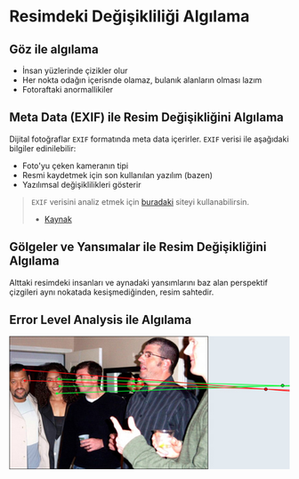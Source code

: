 # Resimdeki Değişikliliği Algılama

## Göz ile algılama

- İnsan yüzlerinde çizikler olur
- Her nokta odağın içerisnde olamaz, bulanık alanların olması lazım
- Fotoraftaki anormallikiler

## Meta Data (EXIF) ile Resim Değişikliğini Algılama

Dijital fotoğraflar `EXIF` formatında meta data içerirler. `EXIF` verisi ile aşağıdaki bilgiler edinilebilir:

- Foto'yu çeken kameranın tipi
- Resmi kaydetmek için son kullanılan yazılım (bazen)
- Yazılımsal değişiklilikleri gösterir

> `EXIF` verisini analiz etmek için [buradaki][jeffrey's image metadata viewer] siteyi kullanabilirsin.
>
> - [Kaynak][three ways to spot if an image has been manipulated]

## Gölgeler ve Yansımalar ile Resim Değişikliğini Algılama

Alttaki resimdeki insanları ve aynadaki yansımlarını baz alan perspektif çizgileri aynı nokatada kesişmediğinden, resim sahtedir.

## Error Level Analysis ile Algılama

![shopped_img](res/shopped_img.png)

[jeffrey's image metadata viewer]: http://exif.regex.info/exif.cgi
[three ways to spot if an image has been manipulated]: https://www.poynter.org/reporting-editing/2012/three-ways-to-spot-if-an-image-has-been-manipulated/
